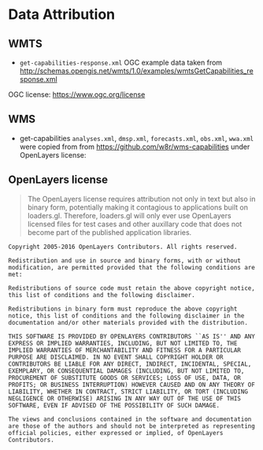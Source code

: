 # Data Attribution


## WMTS

- `get-capabilities-response.xml` OGC example data taken from
http://schemas.opengis.net/wmts/1.0/examples/wmtsGetCapabilities_response.xml

OGC license: https://www.ogc.org/license

## WMS 

- get-capabilities `analyses.xml`, `dmsp.xml`, `forecasts.xml`, `obs.xml`, `wwa.xml` were copied from from https://github.com/w8r/wms-capabilities under  OpenLayers license:

## OpenLayers license

> The OpenLayers license requires attribution not only in text but also in binary form, potentially making it contagious to applications built on loaders.gl. Therefore, loaders.gl will only ever use OpenLayers licensed files for test cases and other auxillary code that does not become part of the published application libraries.

```
Copyright 2005-2016 OpenLayers Contributors. All rights reserved.

Redistribution and use in source and binary forms, with or without modification, are permitted provided that the following conditions are met:

Redistributions of source code must retain the above copyright notice, this list of conditions and the following disclaimer.

Redistributions in binary form must reproduce the above copyright notice, this list of conditions and the following disclaimer in the documentation and/or other materials provided with the distribution.

THIS SOFTWARE IS PROVIDED BY OPENLAYERS CONTRIBUTORS ``AS IS'' AND ANY EXPRESS OR IMPLIED WARRANTIES, INCLUDING, BUT NOT LIMITED TO, THE IMPLIED WARRANTIES OF MERCHANTABILITY AND FITNESS FOR A PARTICULAR PURPOSE ARE DISCLAIMED. IN NO EVENT SHALL COPYRIGHT HOLDER OR CONTRIBUTORS BE LIABLE FOR ANY DIRECT, INDIRECT, INCIDENTAL, SPECIAL, EXEMPLARY, OR CONSEQUENTIAL DAMAGES (INCLUDING, BUT NOT LIMITED TO, PROCUREMENT OF SUBSTITUTE GOODS OR SERVICES; LOSS OF USE, DATA, OR PROFITS; OR BUSINESS INTERRUPTION) HOWEVER CAUSED AND ON ANY THEORY OF LIABILITY, WHETHER IN CONTRACT, STRICT LIABILITY, OR TORT (INCLUDING NEGLIGENCE OR OTHERWISE) ARISING IN ANY WAY OUT OF THE USE OF THIS SOFTWARE, EVEN IF ADVISED OF THE POSSIBILITY OF SUCH DAMAGE.

The views and conclusions contained in the software and documentation are those of the authors and should not be interpreted as representing official policies, either expressed or implied, of OpenLayers Contributors.
```
